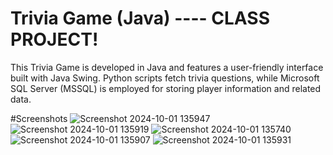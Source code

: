 # Trivia Game (Java) ---- CLASS PROJECT!

This Trivia Game is developed in Java and features a user-friendly interface built with Java Swing. Python scripts fetch trivia questions, while Microsoft SQL Server (MSSQL) is employed for storing player information and related data.

#Screenshots
![Screenshot 2024-10-01 135947](https://github.com/user-attachments/assets/876ea4b2-3f5c-4d99-a4c2-8772dae60f05)
![Screenshot 2024-10-01 135919](https://github.com/user-attachments/assets/4a14c575-6c50-4739-8ded-a88d792f9842)
![Screenshot 2024-10-01 135740](https://github.com/user-attachments/assets/d9ca6aeb-c6fa-4416-ad76-34a4f487ec61)
![Screenshot 2024-10-01 135907](https://github.com/user-attachments/assets/234f42cc-bcd8-47ae-99d0-48a62c1b77da)
![Screenshot 2024-10-01 135931](https://github.com/user-attachments/assets/65099363-a721-41b7-995b-6c26c468e531)
